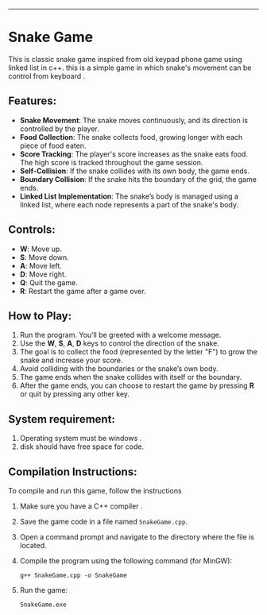 
---

# Snake Game 

This is classic snake game inspired from old keypad phone game using linked list in c++. this is a simple game in which snake's movement can be control from keyboard .

## Features:

- **Snake Movement**: The snake moves continuously, and its direction is controlled by the player.
- **Food Collection**: The snake collects food, growing longer with each piece of food eaten.
- **Score Tracking**: The player's score increases as the snake eats food. The high score is tracked throughout the game session.
- **Self-Collision**: If the snake collides with its own body, the game ends.
- **Boundary Collision**: If the snake hits the boundary of the grid, the game ends.
- **Linked List Implementation**: The snake’s body is managed using a linked list, where each node represents a part of the snake's body.

## Controls:

- **W**: Move up.
- **S**: Move down.
- **A**: Move left.
- **D**: Move right.
- **Q**: Quit the game.
- **R**: Restart the game after a game over.

## How to Play:

1. Run the program. You’ll be greeted with a welcome message.
2. Use the **W**, **S**, **A**, **D** keys to control the direction of the snake.
3. The goal is to collect the food (represented by the letter "F") to grow the snake and increase your score.
4. Avoid colliding with the boundaries or the snake’s own body.
5. The game ends when the snake collides with itself or the boundary.
6. After the game ends, you can choose to restart the game by pressing **R** or quit by pressing any other key.
## System requirement:
1. Operating system must be windows .
2. disk should have free space for code.
## Compilation Instructions:

To compile and run this game, follow the instructions 

1. Make sure you have a C++ compiler .
2. Save the game code in a file named `SnakeGame.cpp`.
3. Open a command prompt and navigate to the directory where the file is located.
4. Compile the program using the following command (for MinGW):
    
    ```
    g++ SnakeGame.cpp -o SnakeGame
    ```
    
5. Run the game:
    
    ```
    SnakeGame.exe
    ```
    

